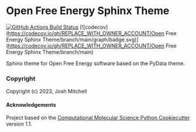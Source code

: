 Open Free Energy Sphinx Theme
==============================
[//]: # (Badges)
[![GitHub Actions Build Status](https://github.com/REPLACE_WITH_OWNER_ACCOUNT/ofe_sphinx_theme/workflows/CI/badge.svg)](https://github.com/REPLACE_WITH_OWNER_ACCOUNT/ofe_sphinx_theme/actions?query=workflow%3ACI)
[![codecov](https://codecov.io/gh/REPLACE_WITH_OWNER_ACCOUNT/Open Free Energy Sphinx Theme/branch/main/graph/badge.svg)](https://codecov.io/gh/REPLACE_WITH_OWNER_ACCOUNT/Open Free Energy Sphinx Theme/branch/main)


Sphinx theme for Open Free Energy software based on the PyData theme.

### Copyright

Copyright (c) 2023, Josh Mitchell


#### Acknowledgements
 
Project based on the 
[Computational Molecular Science Python Cookiecutter](https://github.com/molssi/cookiecutter-cms) version 1.1.

